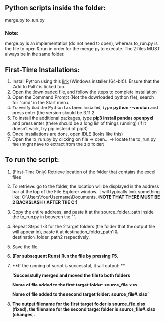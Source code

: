 ## Python scripts inside the folder:

merge.py
to_run.py

### Note:

merge.py is an implementation (do not need to open), whereas to_run.py is the file to open & run in order for the merge.py to execute. The 2 files MUST always be in the same folder.

## First-Time Installations:



1. Install Python using this [link](https://www.python.org/ftp/python/3.11.2/python-3.11.2-amd64.exe) (Windows installer (64-bit)). Ensure that the ‘Add to Path’ is ticked too.
2. Open the downloaded file, and follow the steps to complete installation
3. Open the Command Prompt (Not the downloaded python file), search for "cmd" in the Start menu.
4. To verify that the Python has been installed, type **python --version** and press enter (the version should be 3.11.2.
5. To install the additional packages, type **pip3 install pandas openpyxl** and press enter (there should be a long list of things running) (if it doesn’t work, try pip instead of pip3)
6. Once installations are done, open IDLE (looks like this) 
7. Open the to_run.py by clicking on file -> open… -> locate the to_run.py file (might have to extract from the zip folder)



## To run the script:



1. (First-Time Only) Retrieve location of the folder that contains the excel files
2. To retrieve: go to the folder, the location will be displayed in the address bar at the top of the File Explorer window. It will typically look something like: C:\\Users\YourUsername\Documents. **(NOTE THAT THERE MUST BE 2 BACKSLASH \\ AFTER THE C:)**
3. Copy the entire address, and paste it at the source_folder_path inside the to_run.py in between the ‘ ‘.
4. Repeat Steps 1-3 for the 2 target folders (the folder that the output file will appear in), paste it at destination_folder_path1 & destination_folder_path2 respectively.
5. Save the file.
6. **(For subsequent Runs) Run the file by pressing F5.**
7. **If the running of script is successful, it will output: **

    **‘Successfully merged and moved the file to both folders**


    **Name of file added to the first target folder: source_file.xlsx**


    **Name of file added to the second target folder: source_file#.xlsx’**

8. **The output filename for the first target folder is source_file.xlsx (fixed), the filename for the second target folder is source_file#.xlsx (changes).**
